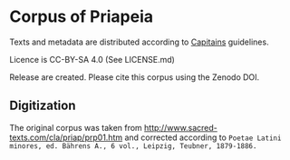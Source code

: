 Corpus of Priapeia
==================

Texts and metadata are distributed according to [Capitains](https://capitains.org) guidelines.

Licence is CC-BY-SA 4.0 (See LICENSE.md)

Release are created. Please cite this corpus using the Zenodo DOI.

## Digitization
The original corpus was taken from http://www.sacred-texts.com/cla/priap/prp01.htm and corrected according to `Poetae Latini minores, ed. Bährens A., 6 vol., Leipzig, Teubner, 1879-1886.`

